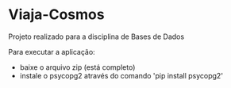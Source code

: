 # Viaja-Cosmos
Projeto realizado para a disciplina de Bases de Dados

Para executar a aplicação:
  - baixe o arquivo zip (está completo)
  - instale o psycopg2 através do comando 'pip install psycopg2'

